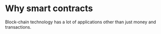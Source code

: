 # Why smart contracts
Block-chain technology has a lot of applications other than just money and transactions.